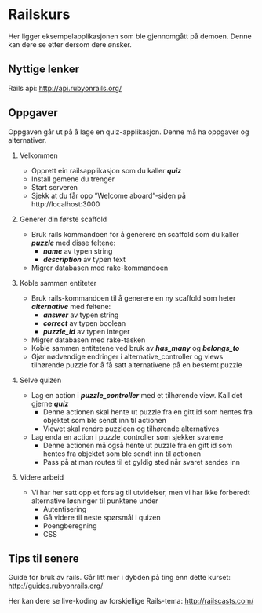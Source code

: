 Railskurs
=========

Her ligger eksempelapplikasjonen som ble gjennomgått på demoen. Denne kan dere se etter dersom dere ønsker.

Nyttige lenker
--------------
Rails api: <a href="http://api.rubyonrails.org/">http://api.rubyonrails.org/</a>

Oppgaver
--------

Oppgaven går ut på å lage en quiz-applikasjon. Denne må ha oppgaver og alternativer.

1. Velkommen
	- Opprett ein railsapplikasjon som du kaller <b><i>quiz</i></b>
	- Install gemene du trenger
	- Start serveren
	- Sjekk at du får opp ”Welcome aboard”-siden på http://localhost:3000
	 
2. Generer din første scaffold 
	- Bruk rails kommandoen for å generere en scaffold som du kaller <b><i>puzzle</i></b> med disse feltene:
		- <b><i>name</i></b> av typen string
		- <b><i>description</i></b> av typen text
	- Migrer databasen med rake-kommandoen
	
3. Koble sammen entiteter
	- Bruk rails-kommandoen til å generere en ny scaffold som heter <b><i>alternative</i></b> med feltene: 
		- <b><i>answer</i></b> av typen string
		- <b><i>correct</i></b> av typen boolean
		- <b><i>puzzle_id</i></b> av typen integer
	- Migrer databasen med rake-tasken
	- Koble sammen entitetene ved bruk av <b><i>has_many</i></b> og <b><i>belongs_to</i></b>
	- Gjør nødvendige endringer i alternative_controller og views tilhørende puzzle for å få satt alternativene på en bestemt puzzle
	
4. Selve quizen
	- Lag en action i <b><i>puzzle_controller</i></b> med et tilhørende view. Kall det gjerne <b><i>quiz</i></b> 
		- Denne actionen skal hente ut puzzle fra en gitt id som hentes fra objektet som ble sendt inn til actionen
		- Viewet skal rendre puzzleen og tilhørende alternatives
	- Lag enda en action i puzzle_controller som sjekker svarene 
		- Denne actionen må også hente ut puzzle fra en gitt id som hentes fra objektet som ble sendt inn til actionen
		- Pass på at man routes til et gyldig sted når svaret sendes inn

5. Videre arbeid
	- Vi har her satt opp et forslag til utvidelser, men vi har ikke forberedt alternative løsninger til punktene under
		- Autentisering
		- Gå videre til neste spørsmål i quizen
		- Poengberegning
		- CSS

Tips til senere
---------------
Guide for bruk av rails. Går litt mer i dybden på ting enn dette kurset:
<a href="http://guides.rubyonrails.org/">http://guides.rubyonrails.org/</a>

Her kan dere se live-koding av forskjellige Rails-tema:
<a href="http://railscasts.com/">http://railscasts.com/</a>

